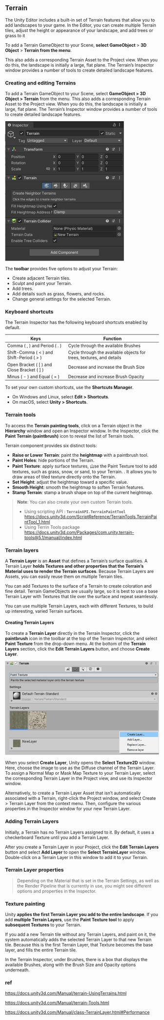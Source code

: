 ## Terrain

The Unity Editor includes a built-in set of Terrain features that allow you to add landscapes to your game. In the Editor, you can create multiple Terrain tiles, adjust the height or appearance of your landscape, and add trees or grass to it

 
To add a Terrain GameObject to your Scene, **select GameObject** > **3D Object** > **Terrain from the menu**. 
 
This also adds a corresponding Terrain Asset to the Project view. When you do this, the landscape is initially a large, flat plane. The Terrain’s Inspector window provides a number of tools to create detailed landscape features.
 
 
### Creating and editing Terrains

To add a Terrain GameObject to your Scene, select **GameObject > 3D Object > Terrain** from the menu. This also adds a corresponding Terrain Asset to the Project view. When you do this, the landscape is initially a large, flat plane. The Terrain’s Inspector window provides a number of tools to create detailed landscape features.


![](./img/Terrain.png)

The **toolbar** provides five options to adjust your Terrain:

-   Create adjacent Terrain tiles.
-   Sculpt and paint your Terrain.
-   Add trees.
-   Add details such as grass, flowers, and rocks.
-   Change general settings for the selected Terrain.


### Keyboard shortcuts
The Terrain Inspector has the following keyboard shortcuts enabled by default.
 
 
| Keys | Function |
| --- | --- |
| Comma ( , ) and Period ( . ) | Cycle through the available Brushes |
| Shift-Comma ( < ) and Shift-Period ( > ) | Cycle through the available objects for trees, textures, and details |
| Open Bracket ( [ ) and Close Bracket ( ] ) | Decrease and increase the Brush Size |
| Minus ( - ) and Equal ( = ) | Decrease and increase Brush Opacity |

To set your own custom shortcuts, use the **Shortcuts Manager**.

- On Windows and Linux, select **Edit > Shortcuts**.
- On macOS, select **Unity > Shortcuts**.


### Terrain tools
To access the **Terrain painting tools**, click on a Terrain object in the **Hierarchy** window and open an Inspector window. In the Inspector, click the **Paint Terrain (paintbrush)** icon to reveal the list of Terrain tools.

Terrain component provides six distinct tools:

-   **Raise or Lower Terrain**: paint the **heightmap** with a paintbrush tool.
-   **Paint Holes**: hide portions of the Terrain.
-   **Paint Texture**: apply surface textures, 山se the Paint Texture tool to add textures, such as grass, snow, or sand, to your Terrain.
. It allows you to draw areas of tiled texture directly onto the Terrain. 
-   **Set Height**: adjust the heightmap toward a specific value.
-   **Smooth Height**: smooth the heightmap to soften Terrain features.
-   **Stamp Terrain**: stamp a brush shape on top of the current heightmap.

> **Note**: You can also create your own custom Terrain tools.
> - Using scripting API : **`TerrainAPI.TerrainPaintTool`** \
>   https://docs.unity3d.com/ScriptReference/TerrainTools.TerrainPaintTool_1.html
> - Using Terrin Tools package \
>   https://docs.unity3d.com/Packages/com.unity.terrain-tools@5.1/manual/index.html

### Terrain layers
A **Terrain Layer** is an **Asset** that defines a Terrain’s surface qualities. A Terrain Layer **holds Textures
 and other properties that the Terrain’s Material uses to render the Terrain surfaces**. Because Terrain Layers are Assets, you can easily reuse them on multiple Terrain tiles.


You can add Textures to the surface of a Terrain to create coloration and fine detail. Terrain GameObjects are usually large, so it is best to use a base Terrain Layer with Textures that tile over the surface and repeat seamlessly. 
 
You can use multiple Terrain Layers, each with different Textures, to build up interesting, varied Terrain surfaces. 
 
#### Creating Terrain Layers
To create a **Terrain Layer** directly in the Terrain Inspector, click the **paintbrush** icon in the toolbar
 at the top of the Terrain Inspector, and select **Paint Texture** from the drop-down menu. At the bottom of the **Terrain Layers** section, click the **Edit Terrain Layers** button, and choose **Create Layer**.

![](./img/1.4-CreateLayer.png)

When you select **Create Layer**, Unity opens the **Select Texture2D** window. Here, choose the image to use as the Diffuse channel of the Terrain Layer. To assign a Normal Map
 or Mask Map Texture to your Terrain Layer, select the corresponding Terrain Layer in the Project view, and use its Inspector window.

Alternatively, to create a Terrain Layer Asset that isn’t automatically associated with a Terrain, right-click the Project window, and select Create > Terrain Layer from the context menu. Then, configure the various properties in the Inspector window for your new Terrain Layer.


### Adding Terrain Layers
Initially, a Terrain has no Terrain Layers assigned to it. By default, it uses a checkerboard Texture until you add a Terrain Layer.

After you create a Terrain Layer in your Project, click the **Edit Terrain Layers** button and select **Add Layer** to open the **Select TerrainLayer** window. Double-click on a Terrain Layer in this window to add it to your Terrain.


### Terrain Layer properties
> Depending on the Material that is set in the Terrain Settings, as well as the Render Pipeline that is currently in use, you might see different options and properties in the Inspector.

### Texture painting
Unity **applies the first Terrain Layer you add to the entire landscape**. If you add **multiple Terrain Layers**, use the **Paint Texture tool** to apply **subsequent Textures** to your Terrain.

If you add a new Terrain tile without any Terrain Layers, and paint on it, the system automatically adds the selected Terrain Layer to that new Terrain tile. Because this is the first Terrain Layer, that Texture becomes the base layer, and fills the entire Terrain tile.

In the Terrain Inspector, under Brushes, there is a box that displays the available Brushes, along with the Brush Size and Opacity options underneath.

### ref
https://docs.unity3d.com/Manual/terrain-UsingTerrains.html

https://docs.unity3d.com/Manual/terrain-Tools.html

https://docs.unity3d.com/Manual/class-TerrainLayer.html#Performance
